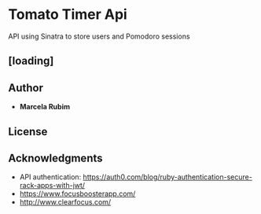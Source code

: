 # Tomato Timer Api
API using Sinatra to store users and Pomodoro sessions

## [loading]

## Author

* **Marcela Rubim**

## License

## Acknowledgments

* API authentication: https://auth0.com/blog/ruby-authentication-secure-rack-apps-with-jwt/
* https://www.focusboosterapp.com/
* http://www.clearfocus.com/
